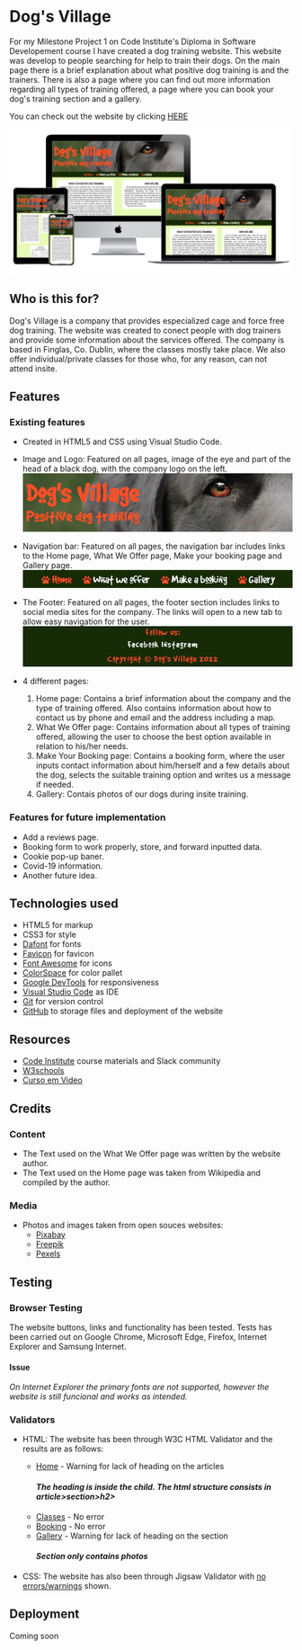 # Dog's Village

For my Milestone Project 1 on Code Institute's Diploma in Software Developement course I have created a dog training website.
This website was develop to people searching for help to train their dogs. On the main page there is a brief explanation about what positive dog training is and the trainers. There is also a page where you can find out more information regarding all types of training offered, a page where you can book your dog's training section and a gallery.

You can check out the website by clicking [HERE](https://rlorimier.github.io/portifolio1_dogsvillage/)

![Dog's Village](assets/images/mockup.jpg)

## Who is this for?
Dog's Village is a company that provides especialized cage and force free dog training.
The website was created to conect people with dog trainers and provide some information about the services offered.
The company is based in Finglas, Co. Dublin, where the classes mostly take place. We also offer individual/private classes for those who, for any reason, can not attend insite.

## Features
### Existing features
- Created in HTML5 and CSS using Visual Studio Code.

- Image and Logo:
Featured on all pages, image of the eye and part of the head of a black dog, with the company logo on the left.
![Image and Logo](assets/images/header.jpg)

- Navigation bar:
Featured on all pages, the navigation bar includes links to the Home page, What We Offer page, Make your booking page and Gallery page.
![Navigation Bar](assets/images/menubar.jpg)

- The Footer:
Featured on all pages, the footer section includes links to social media sites for the company. The links will open to a new tab to allow easy navigation for the user.
![Footer](assets/images/footer.jpg)

- 4 different pages:
  1. Home page: 
  Contains a brief information about the company and the type of training offered. Also contains information about how to contact us by phone and email and the address including a map.
  2. What We Offer page: 
  Contains information about all types of training offered, allowing the user to choose the best option available in relation to his/her needs.
  3. Make Your Booking page: 
  Contains a booking form, where the user inputs contact information about him/herself and a few details about the dog, selects the suitable training option and writes us a message if needed.
  4. Gallery: 
  Contais photos of our dogs during insite training.
### Features for future implementation
- Add a reviews page.
- Booking form to work properly, store, and forward inputted data.
- Cookie pop-up baner.
- Covid-19 information.
- Another future idea.

## Technologies used
- HTML5 for markup
- CSS3 for style
- [Dafont](https://www.dafont.com/) for fonts
- [Favicon](https://favicon.io/) for favicon
- [Font Awesome](https://fontawesome.com/) for icons
- [ColorSpace](https://mycolor.space/) for color pallet
- [Google DevTools](https://developer.chrome.com/docs/devtools/) for responsiveness
- [Visual Studio Code](https://code.visualstudio.com/) as IDE
- [Git](https://git-scm.com/) for version control
- [GitHub](https://github.com/) to storage files and deployment of the website

## Resources
- [Code Institute](https://codeinstitute.net/) course materials and Slack community
- [W3schools](https://www.w3schools.com/)
- [Curso em Video](https://www.cursoemvideo.com/)

## Credits
### Content
- The Text used on the What We Offer page was written by the website author.
- The Text used on the Home page was taken from Wikipedia and compiled by the author.
### Media
- Photos and images taken from open souces websites: 
    - [Pixabay](https://pixabay.com/)
    - [Freepik](https://www.freepik.com/) 
    - [Pexels](https://www.pexels.com/?locale=en-us)

## Testing
### Browser Testing
The website buttons, links and functionality has been tested.
Tests has been carried out on Google Chrome, Microsoft Edge, Firefox, Internet Explorer and Samsung Internet.
#### Issue
*On Internet Explorer the primary fonts are not supported, however the website is still funcional and works as intended.*
### Validators
- HTML: The website has been through W3C HTML Validator and the results are as follows:
  - [Home](https://validator.w3.org/nu/?doc=https%3A%2F%2Frlorimier.github.io%2Fportifolio1_dogsvillage%2Findex.html) - Warning for lack of heading on the articles
     #### *The heading is inside the child. The html structure consists in article>section>h2>*
  - [Classes](https://validator.w3.org/nu/?doc=https%3A%2F%2Frlorimier.github.io%2Fportifolio1_dogsvillage%2Fclasses.html) - No error
  - [Booking](https://validator.w3.org/nu/?doc=https%3A%2F%2Frlorimier.github.io%2Fportifolio1_dogsvillage%2Fbooking.html) - No error
  - [Gallery](https://validator.w3.org/nu/?doc=https%3A%2F%2Frlorimier.github.io%2Fportifolio1_dogsvillage%2Fgallery.html) - Warning for lack of heading on the section
    #### *Section only contains photos*

- CSS: The website has also been through Jigsaw Validator with [no errors/warnings](https://jigsaw.w3.org/css-validator/validator?uri=https%3A%2F%2Frlorimier.github.io%2Fportifolio1_dogsvillage%2Findex.html&profile=css3svg&usermedium=all&warning=1&vextwarning=&lang=en) shown.

## Deployment
Coming soon



